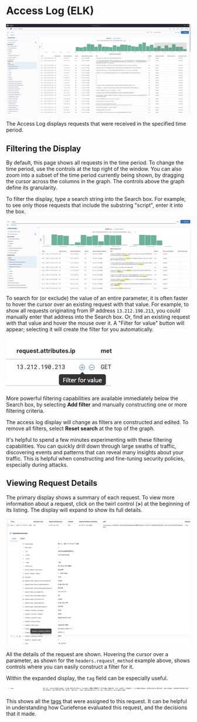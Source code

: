 # Access Log \(ELK\)

![](../.gitbook/assets/access-log.png)

The Access Log displays requests that were received in the specified time period.

## Filtering the Display

By default, this page shows all requests in the time period. To change the time period, use the controls at the top right of the window. You can also zoom into a subset of the time period currently being shown, by dragging the cursor across the columns in the graph. The controls above the graph define its granularity.

To filter the display, type a search string into the Search box. For example, to see only those requests that include the substring "script", enter it into the box.

![](../.gitbook/assets/access-log-filtering-script.png)

To search for \(or exclude\) the value of an entire parameter, it is often faster to hover the cursor over an existing request with that value. For example, to show all requests originating from IP address `13.212.190.213`, you could manually enter that address into the Search box. Or, find an existing request with that value and hover the mouse over it. A "Filter for value" button will appear; selecting it will create the filter for you automatically.

![](../.gitbook/assets/access-log-filter-for-value.png)

More powerful filtering capabilities are available immediately below the Search box, by selecting **Add filter** and manually constructing one or more filtering criteria. 

The access log display will change as filters are constructed and edited. To remove all filters, select **Reset search** at the top of the graph.

It's helpful to spend a few minutes experimenting with these filtering capabilities. You can quickly drill down through large swaths of traffic, discovering events and patterns that can reveal many insights about your traffic. This is helpful when constructing and fine-tuning security policies, especially during attacks.

## Viewing Request Details

The primary display shows a summary of each request. To view more information about a request, click on the twirl control \(**&gt;**\) at the beginning of its listing. The display will expand to show its full details.

![](../.gitbook/assets/access-log-expanded%20%281%29.png)

All the details of the request are shown. Hovering the cursor over a parameter, as shown for the `headers.request_method` example above, shows controls where you can easily construct a filter for it.

Within the expanded display, the `tag` field can be especially useful.

![](../.gitbook/assets/access-log-tags.png)

This shows all the [tags](../reference/tags.md) that were assigned to this request. It can be helpful in understanding how Curiefense evaluated this request, and the decisions that it made. 

